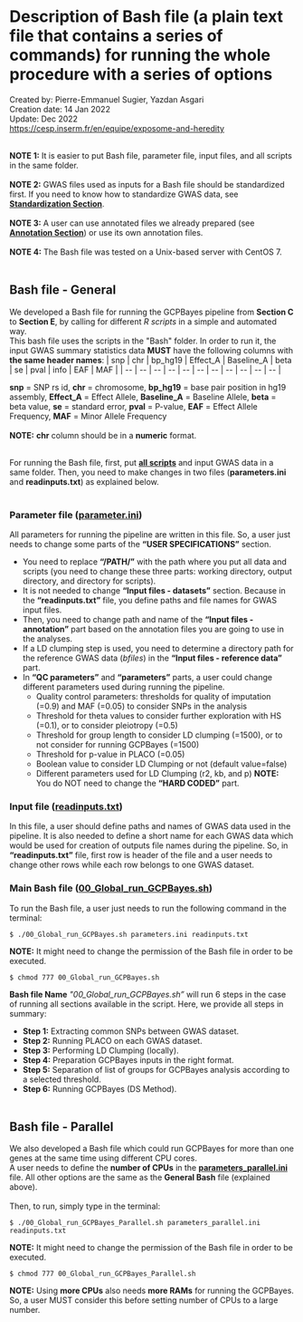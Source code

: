 # Description of Bash file (a plain text file that contains a series of commands) for running the whole procedure with a series of options
Created by: Pierre-Emmanuel Sugier, Yazdan Asgari<br>
Creation date: 14 Jan 2022<br>
Update: Dec 2022<br>
https://cesp.inserm.fr/en/equipe/exposome-and-heredity
<br>
<br>

**NOTE 1:** It is easier to put Bash file, parameter file, input files, and all scripts in the same folder. 
<br><br>
**NOTE 2:** GWAS files used as inputs for a Bash file should be standardized first. If you need to know how to standardize GWAS data, see [**Standardization Section**](../2).
<br><br>
**NOTE 3:** A user can use annotated files we already prepared (see [**Annotation Section**](../2)) or use its own annotation files.
<br><br>
**NOTE 4:** The Bash file was tested on a Unix-based server with CentOS 7.
<br>
<br>

## Bash file - General
We developed a Bash file for running the GCPBayes pipeline from **Section C** to **Section E**, by calling for different *R scripts* in a simple and automated way. 
<br>
This bash file uses the scripts in the "Bash" folder. In order to run it, the input GWAS summary statistics data **MUST** have the following columns with **the same header names**:
| snp	| chr	| bp_hg19	| Effect_A | Baseline_A | beta | se | pval | info | EAF | MAF |
| -- | -- | -- | -- | -- | -- | -- | -- | -- | -- | -- |

**snp** = SNP rs id, **chr** = chromosome, **bp_hg19** = base pair position in hg19 assembly, **Effect_A** = Effect Allele, **Baseline_A** = Baseline Allele, **beta** = beta value, **se** = standard error, **pval** = P-value, **EAF** = Effect Allele Frequency, **MAF** = Minor Allele Frequency
<br><br>
**NOTE:** **chr** column should be in a **numeric** format.
<br><br>

For running the Bash file, first, put [**all scripts**](../0_Codes/Bash) and input GWAS data in a same folder. Then, you need to make changes in two files (**parameters.ini** and **readinputs.txt**) as explained below. 
<br><br>

### Parameter file ([parameter.ini](../0_Codes/Bash))
All parameters for running the pipeline are written in this file. So, a user just needs to change some parts of the **“USER SPECIFICATIONS”** section. 
- You need to replace **“/PATH/”** with the path where you put all data and scripts (you need to change these three parts: working directory, output directory, and directory for scripts). 
- It is not needed to change **“Input files - datasets”** section. Because in the **“readinputs.txt”** file, you define paths and file names for GWAS input files.
- Then, you need to change path and name of the **“Input files - annotation”** part based on the annotation files you are going to use in the analyses.
- If a LD clumping step is used, you need to determine a directory path for the reference GWAS data (*bfiles*) in the **“Input files - reference data”** part.
- In **“QC parameters”** and **“parameters”** parts, a user could change different parameters used during running the pipeline.
  - Quality control parameters: thresholds for quality of imputation (=0.9) and MAF (=0.05) to consider SNPs in the analysis
  - Threshold for theta values to consider further exploration with HS (=0.1), or to consider pleiotropy (=0.5)
  - Threshold for group length to consider LD clumping (=1500), or to not consider for running GCPBayes (=1500)
  - Threshold for p-value in PLACO (=0.05)
  - Boolean value to consider LD Clumping or not (default value=false)
  - Different parameters used for LD Clumping (r2, kb, and p)
**NOTE:** You do NOT need to change the **“HARD CODED”** part.

### Input file ([readinputs.txt](../0_Codes/Bash))
In this file, a user should define paths and names of GWAS data used in the pipeline. It is also needed to define a short name for each GWAS data which would be used for creation of outputs file names during the pipeline. So, in **“readinputs.txt”** file, first row is header of the file and a user needs to change other rows while each row belongs to one GWAS dataset.

### Main Bash file ([00_Global_run_GCPBayes.sh](../0_Codes/Bash))
To run the Bash file, a user just needs to run the following command in the terminal:

~~~
$ ./00_Global_run_GCPBayes.sh parameters.ini readinputs.txt
~~~

**NOTE:** It might need to change the permission of the Bash file in order to be executed.
~~~
$ chmod 777 00_Global_run_GCPBayes.sh
~~~

**Bash file Name** *"00_Global_run_GCPBayes.sh”* will run 6 steps in the case of running all sections available in the script. Here, we provide all steps in summary: 
<br>
- **Step 1:** Extracting common SNPs between GWAS dataset. 
- **Step 2:** Running PLACO on each GWAS dataset.
- **Step 3:** Performing LD Clumping (locally).
- **Step 4:** Preparation GCPBayes inputs in the right format.
- **Step 5:** Separation of list of groups for GCPBayes analysis according to a selected threshold.
- **Step 6:** Running GCPBayes (DS Method).
<br><br>

## Bash file - Parallel
We also developed a Bash file which could run GCPBayes for more than one genes at the same time using different CPU cores. 
<br>
A user needs to define the **number of CPUs** in the [**parameters_parallel.ini**](../0_Codes/Bash_Parallel) file. All other options are the same as the **General Bash** file (explained above).
<br><br>
Then, to run, simply type in the terminal:
~~~
$ ./00_Global_run_GCPBayes_Parallel.sh parameters_parallel.ini readinputs.txt
~~~

**NOTE:** It might need to change the permission of the Bash file in order to be executed.
~~~
$ chmod 777 00_Global_run_GCPBayes_Parallel.sh
~~~


**NOTE:** Using **more CPUs** also needs **more RAMs** for running the GCPBayes. So, a user MUST consider this before setting number of CPUs to a large number.


